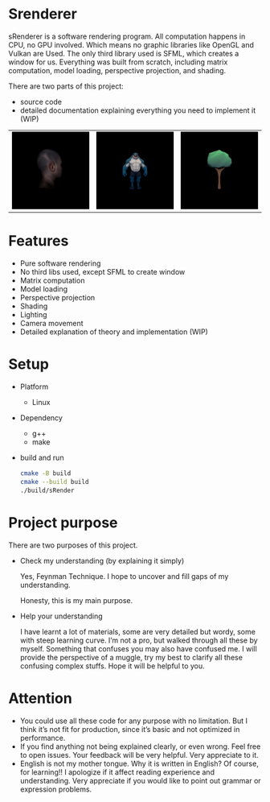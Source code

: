 # Srenderer

sRenderer is a software rendering program. All computation happens in CPU, no GPU involved. Which means no graphic libraries like OpenGL and Vulkan are Used. The only third library  used is SFML, which creates a window for us. Everything was built from scratch, including matrix computation, model loading, perspective projection, and shading.

There are two parts of this project:

- source code
- detailed documentation explaining everything you need to implement it (WIP)

<table>
  <tr>
    <td><center><img src="doc/assets/head.gif" width="200"></center></td>
    <td><center><img src="doc/assets/shark.gif" width="200"></center></td>
    <td><center><img src="doc/assets/tree.gif" width="200"></center></td>
  </tr>
</table>

# Features

- Pure software rendering
- No third libs used, except SFML to create window
- Matrix computation
- Model loading
- Perspective projection
- Shading
- Lighting
- Camera movement
- Detailed explanation of theory and implementation (WIP)

# Setup

- Platform
    - Linux
- Dependency
    - g++
    - make
- build and run
    
    ```bash
    cmake -B build
    cmake --build build
    ./build/sRender
    ```
    

# Project purpose

There are two purposes of this project.

- Check my understanding (by explaining it simply)
    
    Yes, Feynman Technique. I hope to uncover and fill gaps of my understanding.
    
    Honesty, this is my main purpose.
    
- Help your understanding
    
    I have learnt a lot of materials, some are very detailed but wordy, some with steep learning curve. I’m not a pro, but walked through all these by myself. Something that confuses you may also have confused me. I will provide the perspective of a muggle, try my best to clarify all these confusing complex stuffs. Hope it will be helpful to you.
    

# Attention

- You could use all these code for any purpose with no limitation.  But I think it’s not fit for production, since it’s basic and not optimized in performance.
- If you find anything not being explained clearly, or even wrong. Feel free to open issues. Your feedback will be very helpful. Very appreciate to it.
- English is not my mother tongue. Why it is written in English? Of course, for learning!! I apologize if it affect reading experience and understanding. Very appreciate if you would like to point out grammar or expression problems.

